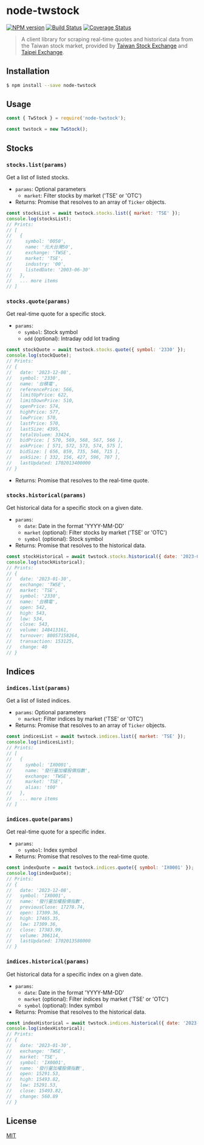 # node-twstock

[![NPM version][npm-image]][npm-url]
[![Build Status][action-image]][action-url]
[![Coverage Status][codecov-image]][codecov-url]

> A client library for scraping real-time quotes and historical data from the Taiwan stock market, provided by [Taiwan Stock Exchange](https://www.twse.com.tw) and [Taipei Exchange](https://www.tpex.org.tw).

## Installation

```sh
$ npm install --save node-twstock
```

## Usage

```js
const { TwStock } = require('node-twstock');

const twstock = new TwStock();
```

## Stocks

### `stocks.list(params)`

Get a list of listed stocks.

- `params`: Optional parameters
  - `market`: Filter stocks by market ('TSE' or 'OTC')
- Returns: Promise that resolves to an array of `Ticker` objects.

```js
const stocksList = await twstock.stocks.list({ market: 'TSE' });
console.log(stocksList);
// Prints:
// [
//   {
//     symbol: '0050',
//     name: '元大台灣50',
//     exchange: 'TWSE',
//     market: 'TSE',
//     industry: '00',
//     listedDate: '2003-06-30'
//   },
//   ... more items
// ]
```

### `stocks.quote(params)`

Get real-time quote for a specific stock.

- `params`:
  - `symbol`: Stock symbol
  - `odd` (optional): Intraday odd lot trading

```js
const stockQuote = await twstock.stocks.quote({ symbol: '2330' });
console.log(stockQuote);
// Prints:
// {
//   date: '2023-12-08',
//   symbol: '2330',
//   name: '台積電',
//   referencePrice: 566,
//   limitUpPrice: 622,
//   limitDownPrice: 510,
//   openPrice: 574,
//   highPrice: 577,
//   lowPrice: 570,
//   lastPrice: 570,
//   lastSize: 4395,
//   totalVoluem: 33424,
//   bidPrice: [ 570, 569, 568, 567, 566 ],
//   askPrice: [ 571, 572, 573, 574, 575 ],
//   bidSize: [ 656, 859, 735, 546, 715 ],
//   askSize: [ 332, 156, 427, 596, 707 ],
//   lastUpdated: 1702013400000
// }
```

- Returns: Promise that resolves to the real-time quote.

### `stocks.historical(params)`

Get historical data for a specific stock on a given date.

- `params`:
  - `date`: Date in the format 'YYYY-MM-DD'
  - `market` (optional): Filter stocks by market ('TSE' or 'OTC')
  - `symbol` (optional): Stock symbol
- Returns: Promise that resolves to the historical data.

```js
const stockHistorical = await twstock.stocks.historical({ date: '2023-01-30', symbol: '2330' });
console.log(stockHistorical);
// Prints:
// {
//   date: '2023-01-30',
//   exchange: 'TWSE',
//   market: 'TSE',
//   symbol: '2330',
//   name: '台積電',
//   open: 542,
//   high: 543,
//   low: 534,
//   close: 543,
//   volume: 148413161,
//   turnover: 80057158264,
//   transaction: 153125,
//   change: 40
// }
```

## Indices

### `indices.list(params)`

Get a list of listed indices.

- `params`: Optional parameters
  - `market`: Filter indices by market ('TSE' or 'OTC')
- Returns: Promise that resolves to an array of `Ticker` objects.

```js
const indicesList = await twstock.indices.list({ market: 'TSE' });
console.log(indicesList);
// Prints:
// [
//   {
//     symbol: 'IX0001',
//     name: '發行量加權股價指數',
//     exchange: 'TWSE',
//     market: 'TSE',
//     alias: 't00'
//   },
//   ... more items
// ]
```

### `indices.quote(params)`

Get real-time quote for a specific index.

- `params`:
  - `symbol`: Index symbol
- Returns: Promise that resolves to the real-time quote.

```js
const indexQuote = await twstock.indices.quote({ symbol: 'IX0001' });
console.log(indexQuote);
// Prints:
// {
//   date: '2023-12-08',
//   symbol: 'IX0001',
//   name: '發行量加權股價指數',
//   previousClose: 17278.74,
//   open: 17309.36,
//   high: 17465.35,
//   low: 17309.36,
//   close: 17383.99,
//   volume: 306114,
//   lastUpdated: 1702013580000
// }
```

### `indices.historical(params)`

Get historical data for a specific index on a given date.

- `params`:
  - `date`: Date in the format 'YYYY-MM-DD'
  - `market` (optional): Filter indices by market ('TSE' or 'OTC')
  - `symbol` (optional): Index symbol
- Returns: Promise that resolves to the historical data.

```js
const indexHistorical = await twstock.indices.historical({ date: '2023-01-30', symbol: 'IX0001' });
console.log(indexHistorical);
// Prints:
// {
//   date: '2023-01-30',
//   exchange: 'TWSE',
//   market: 'TSE',
//   symbol: 'IX0001',
//   name: '發行量加權股價指數',
//   open: 15291.53,
//   high: 15493.82,
//   low: 15291.53,
//   close: 15493.82,
//   change: 560.89
// }
```

## License

[MIT](LICENSE)

[npm-image]: https://img.shields.io/npm/v/node-twstock.svg
[npm-url]: https://npmjs.com/package/node-twstock
[action-image]: https://img.shields.io/github/actions/workflow/status/chunkai1312/node-twstock/node.js.yml?branch=master
[action-url]: https://github.com/chunkai1312/node-twstock/actions/workflows/node.js.yml
[codecov-image]: https://img.shields.io/codecov/c/github/chunkai1312/node-twstock.svg
[codecov-url]: https://codecov.io/gh/chunkai1312/node-twstock
